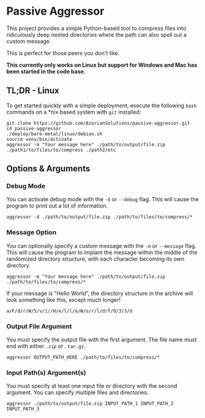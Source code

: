 # Passive Aggressor

This project provides a simple Python-based tool to compress files into ridiculously deep nested directories
where the path can also spell out a custom message.

This is perfect for those peers you don't like.

**This currently only works on Linux but support for Windows and Mac has been started in the code base.**

## TL;DR - Linux

To get started quickly with a simple deployment, execute the following `bash` commands on a *nix based system
with `git` installed:

```
git clone https://github.com/AzorianSolutions/passive-aggressor.git
cd passive-aggressor
./deploy/bare-metal/linux/debian.sh
source venv/bin/activate
aggressor -m "Your message here" ./path/to/output/file.zip ./path1/to/files/to/compress ./path2/etc
```

## Options & Arguments

### Debug Mode

You can activate debug mode with the `-d` or `--debug` flag. This will cause the program to print out a lot of
information.

```
aggressor -d ./path/to/output/file.zip ./path/to/files/to/compress/*
```

### Message Option

You can optionally specify a custom message with the `-m` or `--message` flag. This will cause the program to implant
the message within the middle of the randomized directory structure, with each character becoming its own directory.

```
aggressor -m "Your message here" ./path/to/output/file.zip ./path/to/files/to/compress/*
```

If your message is "Hello World", the directory structure in the archive will look something like this,
except much longer!

```
a/F/d/r/W/5/v/1//H/e/l/l/o/W/o/r/l/d/f/0/3/J/d
```

### Output File Argument

You must specify the output file with the first argument. The file name must end with either `.zip` or `.tar.gz`.

```
aggressor OUTPUT_PATH_HERE ./path/to/files/to/compress/*
```

### Input Path(s) Argument(s)

You must specify at least one input file or directory with the second argument. You can specify multiple files and
directories.

```
aggressor ./path/to/output/file.zip INPUT_PATH_1 INPUT_PATH_2 INPUT_PATH_3
```
